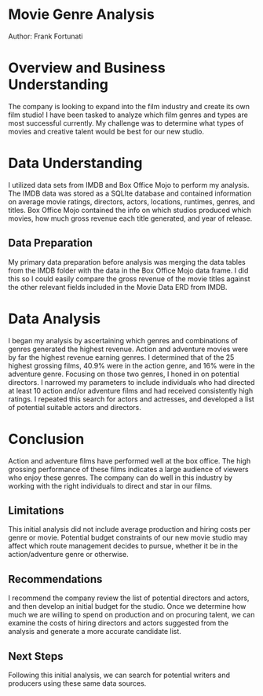 # Movie Genre Analysis
Author: Frank Fortunati

# Overview and Business Understanding
The company is looking to expand into the film industry and create its own film studio! I have been tasked to analyze which film genres and types are most successful currently. My challenge was to determine what types of movies and creative talent would be best for our new studio.

# Data Understanding
I utilized data sets from IMDB and Box Office Mojo to perform my analysis. The IMDB data was stored as a SQLIte database and contained information on average movie ratings, directors, actors, locations, runtimes, genres, and titles. Box Office Mojo contained the info on which studios produced which movies, how much gross revenue each title generated, and year of release.

## Data Preparation
My primary data preparation before analysis was merging the data tables from the IMDB folder with the data in the Box Office Mojo data frame. I did this so I could easily compare the gross revenue of the movie titles against the other relevant fields included in the Movie Data ERD from IMDB.

# Data Analysis
I began my analysis by ascertaining which genres and combinations of genres generated the highest revenue. Action and adventure movies were by far the highest revenue earning genres. I determined that of the 25 highest grossing films, 40.9% were in the action genre, and 16% were in the adventure genre. Focusing on those two genres, I honed in on potential directors. I narrowed my parameters to include individuals who had directed at least 10 action and/or adventure films and had received consistently high ratings. I repeated this search for actors and actresses, and developed a list of potential suitable actors and directors. 

# Conclusion
Action and adventure films have performed well at the box office. The high grossing performance of these films indicates a large audience of viewers who enjoy these genres. The company can do well in this industry by working with the right individuals to direct and star in our films. 

## Limitations
This initial analysis did not include average production and hiring costs per genre or movie. Potential budget constraints of our new movie studio may affect which route management decides to pursue, whether it be in the action/adventure genre or otherwise. 

## Recommendations
I recommend the company review the list of potential directors and actors, and then develop an initial budget for the studio. Once we determine how much we are willing to spend on production and on procuring talent, we can examine the costs of hiring directors and actors suggested from the analysis and generate a more accurate candidate list. 

## Next Steps 
Following this initial analysis, we can search for potential writers and producers using these same data sources. 
